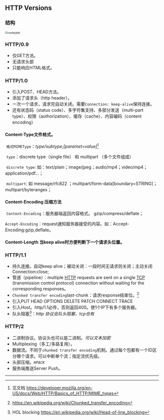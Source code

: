 ## HTTP Versions

### 结构

<img src="../https://raw.githubusercontent.com/e1nfalda/IAaFaJdFLzSk/ignore/uPic/http_response.jpg" alt="http响应结构" style="zoom:50%;" />

### HTTP/0.9

- 仅GET方法。
- 无请求头部
- 只能响应HTML格式。
### HTTP/1.0
- 引入POST、HEAD方法。
- 添加了请求头（http header）。
- 一次一个请求，请求完自动关闭。需要`Connection: keep-alive`保持连接。
- 还有状态码（status code）、多字符集支持、多部分发送（multi-part type）、权限（authorization）、缓存（cache）、内容编码（content encoding）

#### Content-Type文件格式。

​	`格式MIMEType`：*type/subtype;[paramet=value]*[^media type]

​			`type`：discrete type（single file） 和 multipart （多个文件组成）

​					`discrete type`:	如：text/plain；image/jpeg；audio/mp4；video/mp4；application/pdf…；

​					`multipart`: 如 message/rfc822 ；multipart/form-data[boundary=STRING]；multipart/byteranges；

#### Content-Encoding 压缩方法

​	`Content-Encoding`：服务器端返回内容格式。 gzip/compress/deflate；

​	 `Accept-Encoding`：request通知服务器接受的内容。如：Accept-Encoding:gzip,deflate。

#### Content-Length 当keep alive时方便判断下一个请求头位置。

### HTTP/1.1

- 持久连接。自动keep alive；被动关闭：一段时间无请求则关闭；主动关闭 Connection:close;
- 管道（pipeline）：multiple [HTTP](https://en.wikipedia.org/wiki/HTTP) requests are sent on a single [TCP](https://en.wikipedia.org/wiki/Transmission_Control_Protocol) (transmission control protocol) connection without waiting for the corresponding responses。
- `Chunked transfer encoding`last-chunk：请求response结束位。[^chunked transfer encoding]
- 引入PUT HEAD OPTIONS DELETE PATCH CONNECT TRACE
- 引入Host。http/1.1必传，否则返回400。使1个IP下有多个服务器。
- 队头阻塞[^Head-of-line blocking]：*http 协议会队头阻塞，tcp也有*

### HTTP/2

- 二进制协议。协议头也可以是二进制。*可以文本加密*
- Multiplexing（多工/多路复用）。
- 数据流。不同于`chunked transfer encoding`机制。通过每个包都有一个ID区分哪个请求。可以中断单个流；指定流优先级。
- 头部压缩。*`HPACK`*
- 服务端推送Server Push。

---

[^media type]: 见文档 https://developer.mozilla.org/en-US/docs/Web/HTTP/Basics_of_HTTP/MIME_types
[^chunked transfer encoding]: https://en.wikipedia.org/wiki/Chunked_transfer_encoding
[^Head-of-line blocking]: HOL blocking https://en.wikipedia.org/wiki/Head-of-line_blocking

